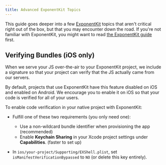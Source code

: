 ```yaml
---
title: Advanced ExponentKit Topics
---
```


This guide goes deeper into a few [ExponentKit](exponentkit.html) topics that aren't critical
right out of the box, but that you may encounter down the road. If you're not familiar with
ExponentKit, you might want to read [the ExponentKit guide](exponentkit.html) first.

## Verifying Bundles (iOS only)

When we serve your JS over-the-air to your ExponentKit project, we include a signature so that
your project can verify that the JS actually came from our servers.

By default, projects that use ExponentKit have this feature disabled on iOS and enabled on
Android. We encourage you to enable it on iOS so that your code is verified for all of your
users.

To enable code verification in your native project with ExponentKit:

-   Fulfill one of these two requirements (you only need one):

    -   Use a non-wildcard bundle identifier when provisioning the app (recommended)
    -   Enable **Keychain Sharing** in your Xcode project settings under **Capabilities**. (faster to
        set up)

-   In `ios/your-project/Supporting/EXShell.plist`, set `isManifestVerificationBypassed` to
    `NO` (or delete this key entirely).
